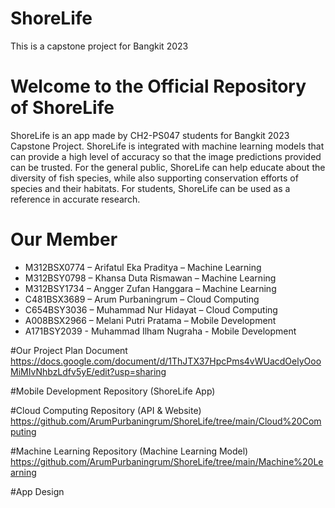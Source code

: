 # ShoreLife
This is a capstone project for Bangkit 2023

# Welcome to the Official Repository of ShoreLife
ShoreLife is an app made by CH2-PS047 students for Bangkit 2023 Capstone Project. ShoreLife is integrated with machine learning models that can provide a high level of accuracy so that the image predictions provided can be trusted. For the general public, ShoreLife can help educate about the diversity of fish species, while also supporting conservation efforts of species and their habitats. For students, ShoreLife can be used as a reference in accurate research.

# Our Member
- M312BSX0774 – Arifatul Eka Praditya   – Machine Learning
- M312BSY0798 – Khansa Duta Rismawan    – Machine Learning
- M312BSY1734 – Angger Zufan Hanggara   – Machine Learning
- C481BSX3689 – Arum Purbaningrum       – Cloud Computing
- C654BSY3036 – Muhammad Nur Hidayat    – Cloud Computing
- A008BSX2966 – Melani Putri Pratama    – Mobile Development
- A171BSY2039 - Muhammad Ilham Nugraha  - Mobile Development

#Our Project Plan Document
https://docs.google.com/document/d/1ThJTX37HpcPms4vWUacdOelyOooMiMIvNhbzLdfv5yE/edit?usp=sharing

#Mobile Development Repository (ShoreLife App)

#Cloud Computing Repository (API & Website)
https://github.com/ArumPurbaningrum/ShoreLife/tree/main/Cloud%20Computing

#Machine Learning Repository (Machine Learning Model)
https://github.com/ArumPurbaningrum/ShoreLife/tree/main/Machine%20Learning

#App Design

